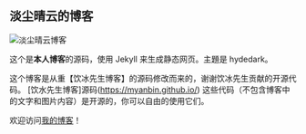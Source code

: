 
## 淡尘晴云的博客

![](/public/images/ylcsg.gif "淡尘晴云博客")

这个是**本人博客**的源码，使用 Jekyll 来生成静态网页。主題是 hydedark。

这个博客是从重【饮冰先生博客】的源码修改而来的，谢谢饮冰先生贡献的开源代码。
[饮水先生博客]源码(https://myanbin.github.io/)
这些代码（不包含博客中的文字和图片内容）是开源的，你可以自由的使用它们。

欢迎访问[我的博客](https://github.com/471450090/)！
